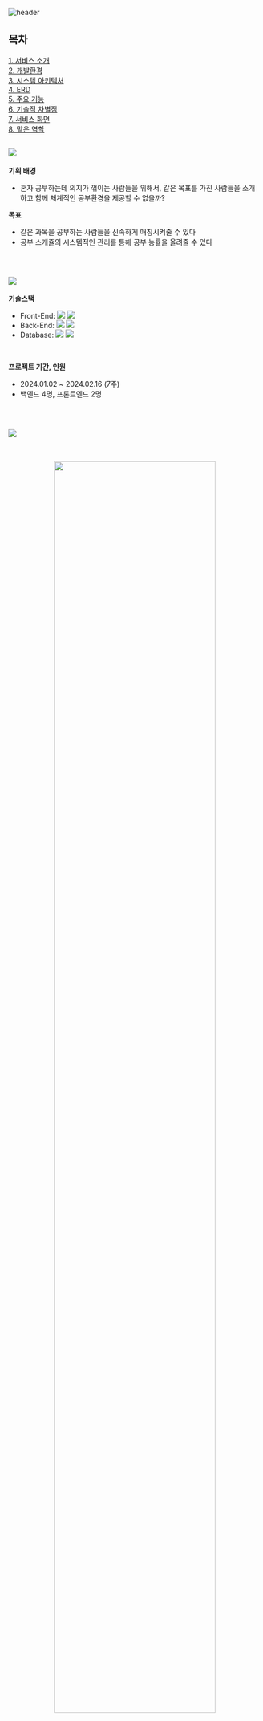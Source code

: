 ![header](https://capsule-render.vercel.app/api?type=rect&height=300%&width=150%&color=fefae0&text=다%20각%20&section=header&reversal=false&textBg=false&fontAlign=50&desc=스터디%20랜덤%20매칭&fontColor=dda15e&rotate=-1&descAlignY=71&fontSize=100&animation=twinkling)

## 목차  
[1. 서비스 소개](#1-서비스-소개)  
[2. 개발환경](#2-개발환경)  
[3. 시스템 아키텍처](#3-시스템-아키텍처)  
[4. ERD](#4-erd)  
[5. 주요 기능](#5-주요-기능)  
[6. 기술적 차별점](#6-기술적-차별점)  
[7. 서비스 화면](#7-서비스-화면)  
[8. 맡은 역할](#8-맡은-역할) 


![](https://capsule-render.vercel.app/api?type=transparent&height=50&color=gradient&text=1.%20서비스%20소개&fontAlign=14.4&fontColor=bc6c25&fontSize=40&fontAlignY=63)
---
<b>기획 배경</b>

- 혼자 공부하는데 의지가 꺾이는 사람들을 위해서, 같은 목표를 가진 사람들을 소개하고 함께 체계적인 공부환경을 제공할 수 없을까?

<b>목표</b>

- 같은 과목을 공부하는 사람들을 신속하게 매칭시켜줄 수 있다
- 공부 스케쥴의 시스템적인 관리를 통해 공부 능률을 올려줄 수 있다

<br>

![](https://capsule-render.vercel.app/api?style=flat-square&type=transparent&height=50&color=gradient&text=2.%20개발환경&fontAlign=12.5&fontColor=bc6c25&fontSize=40&fontAlignY=63)
---
<b>기술스택</b>

- Front-End: ![](https://img.shields.io/badge/Vue.js-35495E?style=flat-square&logo=vuedotjs&logoColor=white) ![](https://img.shields.io/badge/SCSS-CC6699?style=flat-square&logo=Sass&logoColor=white)
- Back-End: ![](https://img.shields.io/badge/SpringBoot-6DB33F?style=flat-square&logo=SpringBoot&logoColor=white) ![](https://img.shields.io/badge/Spring-6DB33F?style=flat-square&logo=Spring&logoColor=white)
- Database: ![](https://img.shields.io/badge/MySQL-4479A1?style=flat-square&logo=MySQL&logoColor=white) ![](https://img.shields.io/badge/Redis-DC382D?style=flat-square&logo=Redis&logoColor=white)
<br>

<b>프로젝트 기간, 인원</b>

- 2024.01.02 ~ 2024.02.16 (7주)
- 백엔드 4명, 프론트엔드 2명


<br>

![](https://capsule-render.vercel.app/api?style=flat-square&type=transparent&height=50&color=gradient&text=3.%20시스템%20아키텍처&fontAlign=20.5&fontColor=bc6c25&fontSize=40&fontAlignY=63)
---
<br>
<p align="center">
    <img src="./assets/architecture.png" width="80%" height="80%" />
</p>
<br>

![](https://capsule-render.vercel.app/api?type=transparent&height=50&color=gradient&text=4.%20ERD&fontAlign=7&fontColor=bc6c25&fontSize=40&fontAlignY=63)
---

![다각_ERD](./assets/다각_ERD.png)
<br>

![](https://capsule-render.vercel.app/api?style=flat-square&type=transparent&height=50&color=gradient&text=5.%20주요%20기능&fontAlign=13&fontColor=bc6c25&fontSize=40&fontAlignY=63)
---
<p align="center">  
    <img src="./assets/dagak.png" width="10%" height="10%" />
    <img src="./assets/study.png" width="10%" height="10%"/>
    <img src="./assets/wing.png" width="10%" height="10%" />
    <img src="./assets/mokkoji.png" width="10%" height="10%" />
    <img src="./assets/avatar.png" width="10%" height="10%" />
</p>  


- **체계적인 공부환경** : 오늘의 공부 스케쥴(이하 다각)에 따라서 자동으로 공부시간 관리/스터디룸 관리를 해줍니다.  

- **맞춤형 스터디룸** : 나와 같은 목표를 가진 사람들을 매칭해줍니다.  

- **신속한 공부환경** : 시작과 동시에 랜덤 매칭으로 즉시 스터디룸에 입장시켜줍니다.  

- **함께하는 모꼬지** : 모임에 가입하고 함께 공부할 수 있습니다.  

- **맞춤형 아바타** : 공부시간에 따른 포인트 지급으로 자신의 아바타를 꾸밀 수 있습니다.  
<br>

 ![](https://capsule-render.vercel.app/api?style=flat-square&type=transparent&height=50&color=gradient&text=6.%20기술적%20차별점&fontAlign=17.5&fontColor=bc6c25&fontSize=40&fontAlignY=63)

## 1. Recapcha

구글API를 이용한 브루트포스 / 매크로 방지
<p align="center">  
    <img src="./assets/recapcha.png" width="60%" height="50%" />
</p>



## 2. 다각 생성 로직

공부 과목 갯수와 일정에 따른 다각형 모양
<p align="center">  
    <img src="./assets/circle.png" width="10%" height="10%" />
    <img src="./assets/triangle.png" width="10%" height="10%"/>
    <img src="./assets/square.png" width="10%" height="10%" />
    <img src="./assets/dagak.png" width="10%" height="10%" />
</p>

## 3. 실시간 상호작용

사용자와 서버와의 웹소켓 통신과,구독/발행을 통해 실시간 상호작용 시스템
<p align="center">  
    <img src="./assets/websocket.png" width="50%" height="50%" />
</p>

![](https://capsule-render.vercel.app/api?style=flat-square&type=transparent&height=50&color=gradient&text=7.%20서비스%20화면&fontAlign=15&fontColor=bc6c25&fontSize=40&fontAlignY=63)
---

### 1. 메인
![main](./assets/main.png)

### 2. 유저/모꼬지 랭킹

![ranking_1](./assets/ranking_1.png) |![ranking_2](./assets/ranking_2.png)
--- | --- |  

### 3. 스터디룸
![studyroom](./assets/studyroom.png)
![studyroom_qna](./assets/studyroom_qna.png)
![studyroom_next](./assets/studyroom_next.png)

### 4. 친구/모꼬지 신청, 모꼬지 페이지
![apply](./assets/apply.png)
![mokkoji_page](./assets/mokkoji_page.png)

### 5. 마이페이지
- 스케줄 관리
![mypage_schedule](./assets/mypage_schedule.png)
![mypage_mydagak_list](./assets/mypage_mydagak_list.png)
![mypage_mydagak_detail](./assets/mypage_mydagak_detail.png)
![mypage_addschedule](./assets/mypage_addschedule.png)

- 친구, 질문, 알림 목록 
<p align="center">  
    <img src="./assets/mypage_friend.png" width="32%">
    <img src="./assets/mypage_qna.png" width="32%">
    <img src="./assets/mypage_alarm.png" width="32%">
</p>

- 보관함
![mypage_inven](./assets/mypage_inven.png)

- 정보
![mypage_info](./assets/mypage_info.png)

### 6. 상점
![mypage_info](./assets/store.png)

<br>

![](https://capsule-render.vercel.app/api?style=flat-square&type=transparent&height=50&color=gradient&text=8.%20맡은역할&fontAlign=12&fontColor=bc6c25&fontSize=40&fontAlignY=63)
---

### 최영진
- **프론트엔드 담당**
    - Vue3, Pinia(상태 관리 라이브러리), scss, eslint, prettier

- **담당 기능**
    - vue 디렉토리 구조 구축
    
    - 회원가입, 로그인
    - 마이페이지
        - 스케줄 관리
        - 친구 목록
        - 질문 목록
        - 알림 관리
        - 아이템 보관함
        - 내 정보 수정
    - 친구/모꼬지 신청, 수락, 거절
    - 모꼬지 상세페이지
    - 상점
